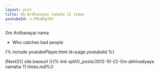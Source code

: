 ```yaml
---
layout: post
title: Om Ardhanayai namaha 11 times
youtubeId: u-PMLWbgfbY
---
```

 
 
Om Ardhanayai nama 
 
 -  Who catches bad people 
 
  
 
  
 
 
 
 
 
 


{% include youtubePlayer.html id=page.youtubeId %}
 
[Next]({{ site.baseurl }}{% link  split1/_posts/2012-10-22-Om abhivadyaya namaha 11 times.md%})
 
